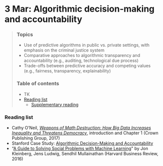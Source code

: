 # 3 Mar: Algorithmic decision-making and accountability

> ### Topics
> - Use of predictive algorithms in public vs. private settings, with emphasis on the criminal justice system
> - Comparative approaches to algorithmic transparency and accountability (e.g., auditing, technological due process)
> - Trade-offs between predictive accuracy and competing values (e.g., fairness, transparency, explainability)
>
> ### Table of contents
> - TK
> - [Reading list](#reading-list)
>   - [Supplementary reading](#supplementary-reading)

### Reading list

- Cathy O’Neil, [_Weapons of Math Destruction: How Big Data Increases Inequality and Threatens Democracy_](https://bookshop.org/books/weapons-of-math-destruction-how-big-data-increases-inequality-and-threatens-democracy/9780553418835), introduction and Chapter 1 (Crown Publishing Group, 2017)
- Stanford Case Study: [Algorithmic Decision-Making and Accountability](https://stanford.box.com/s/ah98xmibagwdfvlzsdtcpcyew8blks9c)
- “[A Guide to Solving Social Problems with Machine Learning](https://hbr.org/2016/12/a-guide-to-solving-social-problems-with-machine-learning)" by Jon Kleinberg, Jens Ludwig, Sendhil Mullainathan (Harvard Business Review, 2016)
